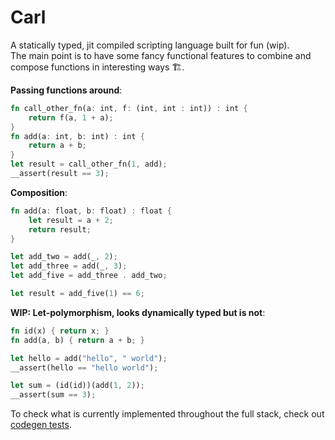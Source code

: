 # Carl

A statically typed, jit compiled scripting language built for fun (wip).<br>
The main point is to have some fancy functional features to combine and compose functions in interesting ways 🏗️.

**Passing functions around**:
```rust
fn call_other_fn(a: int, f: (int, int : int)) : int {
    return f(a, 1 + a);
}
fn add(a: int, b: int) : int {
    return a + b;
}
let result = call_other_fn(1, add);
__assert(result == 3);
```

**Composition**:
```rust
fn add(a: float, b: float) : float {
    let result = a + 2;
    return result;
}

let add_two = add(_, 2);
let add_three = add(_, 3);
let add_five = add_three . add_two;

let result = add_five(1) == 6;
```

**WIP: Let-polymorphism, looks dynamically typed but is not**:
```rust
fn id(x) { return x; }
fn add(a, b) { return a + b; }

let hello = add("hello", " world");
__assert(hello == "hello world");

let sum = (id(id))(add(1, 2));
__assert(sum == 3);
```

To check what is currently implemented throughout the full stack, check out [codegen tests](test/codegen2_test.cc).
